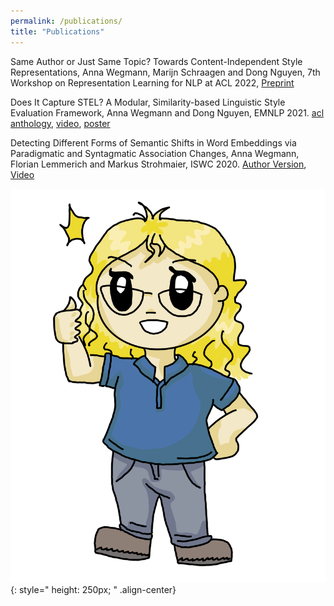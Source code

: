 ```yaml
---
permalink: /publications/
title: "Publications"
---
```


Same Author or Just Same Topic? Towards Content-Independent Style Representations, Anna Wegmann, Marijn Schraagen and Dong Nguyen, 7th Workshop on Representation Learning for NLP at ACL 2022, [Preprint](https://arxiv.org/pdf/2204.04907.pdf)


Does It Capture STEL? A Modular, Similarity-based Linguistic Style Evaluation Framework, Anna Wegmann and Dong Nguyen, EMNLP 2021. [acl anthology](https://aclanthology.org/2021.emnlp-main.569/), [video](https://www.youtube.com/watch?v=WPbxyOrDK6w), [poster](https://annawegmann.github.io/pdf/STEL-poster.pdf)


Detecting Different Forms of Semantic Shifts in Word Embeddings via Paradigmatic and Syntagmatic Association Changes, Anna Wegmann, Florian Lemmerich and Markus Strohmaier, ISWC 2020. [Author Version](https://annawegmann.github.io/pdf/Detecting-Different-Forms-of-Semantic-Shift.pdf), [Video](https://www.youtube.com/watch?v=V8M8-8-TteA&feature=emb_logo)



![drawn Anna presents](/assets/images/me_blue.PNG){: style=" height: 250px; " .align-center}

